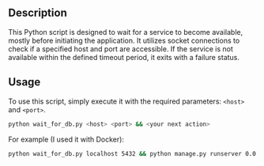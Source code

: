 ## Description

This Python script is designed to wait for a service to become available, mostly before initiating the application. It utilizes socket connections to check if a specified host and port are accessible. If the service is not available within the defined timeout period, it exits with a failure status.

## Usage

To use this script, simply execute it with the required parameters: `<host>` and `<port>`. 

```bash
python wait_for_db.py <host> <port> && <your next action>
```

For example (I used it with Docker):

```bash
python wait_for_db.py localhost 5432 && python manage.py runserver 0.0.0.0:8000
